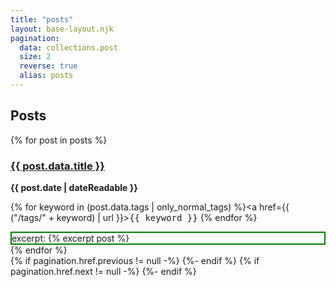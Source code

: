```yaml
---
title: "posts"
layout: base-layout.njk
pagination:
  data: collections.post
  size: 2
  reverse: true
  alias: posts
---
```


## Posts

<!--
layout: layouts/default
-->


{% for post in posts %}
<article>
  <h3>
    <a href="{{ post.url | url }}">{{ post.data.title }}</a>
  </h3>
  <span style="font-weight: bold;" >
    <time datetime="{{ post.date | dateIso }}">{{ post.date | dateReadable }}</time>
  </span>

  {% for keyword in (post.data.tags | only_normal_tags)  %}<a href={{ ("/tags/" + keyword) | url }}><kbd class="xitem-tag">{{ keyword }}</kbd></a> {% endfor %}

  <div style="border: solid 2pt green;"> excerpt: {% excerpt post %}</div>
</article>
{% endfor %}

<div class="pages">
{% if pagination.href.previous != null -%}
  <a class="icon pages-icon" href="{{ pagination.href.previous | url }}" rel="next">
      <i class="fa fa-arrow-left"></i>
  </a>
{%- endif %}
{% if pagination.href.next != null -%}
  <a class="icon pages-icon" href="{{ pagination.href.next | url }}" rel="next">
      <i class="fa fa-arrow-right"></i>
  </a>
{%- endif %}
</div>

<!--
vim: syntax=markdown :
-->
